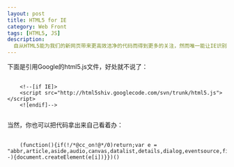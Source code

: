 ```yaml
---
layout: post
title: HTML5 for IE
category: Web Front
tags: [HTML5, JS]
description:
  自从HTML5能为我们的新网页带来更高效洁净的代码而得到更多的关注，然而唯一能让IE识别那些新元素的途径是使用HTML5 shiv,感谢remy sharp为我们提供了这个迷你脚本来解决IE支持HTML5的问题。
---
```

下面是引用Google的html5.js文件，好处就不说了：
<pre>
    <code>
	&lt;!--[if IE]&gt;
	&lt;script src="http://html5shiv.googlecode.com/svn/trunk/html5.js"&gt;&lt;/script&gt;
	&lt;![endif]--&gt;
    </code>
</pre>
当然，你也可以把代码拿出来自己看着办：
<pre>
    <code>
	(function(){if(!/*@cc_on!@*/0)return;var e = "abbr,article,aside,audio,canvas,datalist,details,dialog,eventsource,figure,footer,header,hgroup,mark,menu,meter,nav,output,progress,section,time,video".split(','),i=e.length;while(i--){document.createElement(e[i])}})()
    </code>
</pre>